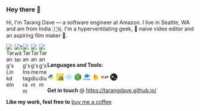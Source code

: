 ### Hey there 👋

Hi, I'm Tarang Dave — a software engineer at Amazon. I live in Seattle, WA and am from India 🇮🇳. I'm a hyperventilating geek, 🙌 naive video editor and an aspiring film maker 🌟.

<!-- <img align="right" alt="GIF" src="https://i.pinimg.com/originals/e4/26/70/e426702edf874b181aced1e2fa5c6cde.gif" /> -->

<a target="_blank" href="https://www.linkedin.com/in/tarangdave/">
  <img align="left" alt="Tarang's LinkdeIn" width="22px" src="https://cdn.jsdelivr.net/npm/simple-icons@v3/icons/linkedin.svg" />
</a>
<a target="_blank" href="https://www.twitter.com/tarangadave">
  <img align="left" alt="twitter" width="22px" src="https://cdn.jsdelivr.net/npm/simple-icons@3.1.0/icons/twitter.svg" />
</a>
<a target="_blank" href="https://www.instagram.com/biryanireadyhai/">
  <img align="left" alt="Tarang's Instagram" width="22px" src="https://cdn.jsdelivr.net/npm/simple-icons@v3/icons/instagram.svg" />
</a>
<a target="_blank" href="https://www.medium.com/@tarangadave">
  <img align="left" alt="Tarang's medium" width="22px" src="https://cdn.jsdelivr.net/npm/simple-icons@v3/icons/medium.svg" />
</a>
<a target="_blank" href="https://www.youtube.com/c/tarangdave_777">
  <img align="left" alt="Tarang's medium" width="22px" src="https://cdn.jsdelivr.net/npm/simple-icons@v3/icons/youtube.svg" />
</a>
<br />
<br />




**Languages and Tools:**  

<code><img height="20" src="https://raw.githubusercontent.com/github/explore/80688e429a7d4ef2fca1e82350fe8e3517d3494d/topics/python/python.png"></code>
<code><img height="20" src="https://raw.githubusercontent.com/github/explore/80688e429a7d4ef2fca1e82350fe8e3517d3494d/topics/javascript/javascript.png"></code>
<code><img height="20" src="https://raw.githubusercontent.com/github/explore/80688e429a7d4ef2fca1e82350fe8e3517d3494d/topics/react/react.png"></code>
<code><img height="20" src="https://raw.githubusercontent.com/github/explore/80688e429a7d4ef2fca1e82350fe8e3517d3494d/topics/nodejs/nodejs.png"></code>
<code><img height="20" src="https://raw.githubusercontent.com/github/explore/80688e429a7d4ef2fca1e82350fe8e3517d3494d/topics/docker/docker.png"></code>
<code><img height="20" src="https://raw.githubusercontent.com/github/explore/80688e429a7d4ef2fca1e82350fe8e3517d3494d/topics/firebase/firebase.png"></code>
<code><img height="20" src="https://raw.githubusercontent.com/github/explore/80688e429a7d4ef2fca1e82350fe8e3517d3494d/topics/git/git.png"></code>
<code><img height="20" src="https://raw.githubusercontent.com/github/explore/80688e429a7d4ef2fca1e82350fe8e3517d3494d/topics/terminal/terminal.png"></code>


**Get in touch**
@ https://tarangdave.github.io/

**Like my work, feel free to** [buy me a coffee](https://www.buymeacoffee.com/tarangdave)

<!-- ![Tarang's github stats](https://github-readme-stats.vercel.app/api?username=tarangdave&show_icons=true&theme=dracula) -->

<!--
**tarangdave/tarangdave** is a ✨ _special_ ✨ repository because its `README.md` (this file) appears on your GitHub profile.

Here are some ideas to get you started:

- 🔭 I’m currently working on ...
- 🌱 I’m currently learning ...
- 👯 I’m looking to collaborate on ...
- 🤔 I’m looking for help with ...
- 💬 Ask me about ...
- 📫 How to reach me: ...
- 😄 Pronouns: ...
- ⚡ Fun fact: ...
-->
